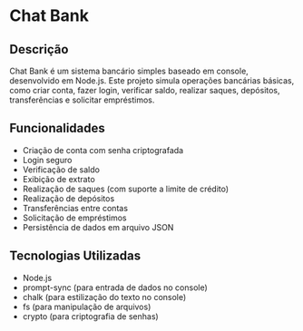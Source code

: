 # Chat Bank

## Descrição

Chat Bank é um sistema bancário simples baseado em console, desenvolvido em Node.js. Este projeto simula operações bancárias básicas, como criar conta, fazer login, verificar saldo, realizar saques, depósitos, transferências e solicitar empréstimos.

## Funcionalidades

- Criação de conta com senha criptografada
- Login seguro
- Verificação de saldo
- Exibição de extrato
- Realização de saques (com suporte a limite de crédito)
- Realização de depósitos
- Transferências entre contas
- Solicitação de empréstimos
- Persistência de dados em arquivo JSON

## Tecnologias Utilizadas

- Node.js
- prompt-sync (para entrada de dados no console)
- chalk (para estilização do texto no console)
- fs (para manipulação de arquivos)
- crypto (para criptografia de senhas)
